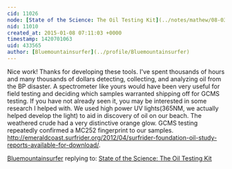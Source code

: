 ```yaml
---
cid: 11026
node: [State of the Science: The Oil Testing Kit](../notes/mathew/08-03-2014/state-of-the-science-the-oil-testing-kit)
nid: 11010
created_at: 2015-01-08 07:11:03 +0000
timestamp: 1420701063
uid: 433565
author: [Bluemountainsurfer](../profile/Bluemountainsurfer)
---
```


Nice work! Thanks for developing these tools. I've spent thousands of hours and many thousands of dollars detecting, collecting, and analyzing oil from the BP disaster. A spectrometer like yours would have been very useful for field testing and deciding which samples warranted shipping off for GCMS testing. If you have not already seen it, you may be interested in some research I helped with. We used high power UV lights(365NM, we actually helped develop the light) to aid in discovery of oil on our beach. The weathered crude had a very distinctive orange glow. GCMS testing repeatedly confirmed a MC252 fingerprint to our samples. http://emeraldcoast.surfrider.org/2012/04/surfrider-foundation-oil-study-reports-available-for-download/. 

[Bluemountainsurfer](../profile/Bluemountainsurfer) replying to: [State of the Science: The Oil Testing Kit](../notes/mathew/08-03-2014/state-of-the-science-the-oil-testing-kit)

